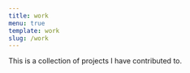 ```yaml
---
title: work
menu: true
template: work
slug: /work
---
```

This is a collection of projects I have contributed to. 